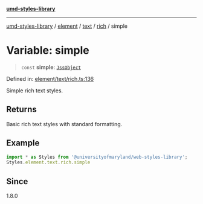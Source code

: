 [**umd-styles-library**](../../../../../../README.md)

***

[umd-styles-library](../../../../../../modules.md) / [element](../../../../../README.md) / [text](../../../README.md) / [rich](../README.md) / simple

# Variable: simple

> `const` **simple**: [`JssObject`](../../../../../../utilities/namespaces/transform/type-aliases/JssObject.md)

Defined in: [element/text/rich.ts:136](https://github.com/UMD-Digital/design-system/blob/ada30a44686a89a90941bbd44a6f156101fc9b44/packages/styles/source/element/text/rich.ts#L136)

Simple rich text styles.

## Returns

Basic rich text styles with standard formatting.

## Example

```typescript
import * as Styles from '@universityofmaryland/web-styles-library';
Styles.element.text.rich.simple
```

## Since

1.8.0
